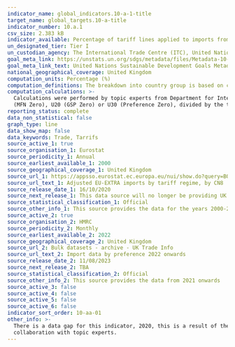 ```yaml
---
indicator_name: global_indicators.10-a-1-title
target_name: global_targets.10-a-title
indicator_number: 10.a.1
csv_size: 2.383 kB
indicator_available: Percentage of tariff lines applied to imports from least developed countries and developing countries with zero-tariff
un_designated_tier: Tier I
un_custodian_agency: The International Trade Centre (ITC), United Nations Conference on Trade and Development (UNCTAD), World Trade Organization (WTO)
goal_meta_link: https://unstats.un.org/sdgs/metadata/files/Metadata-10-0A-01.pdf
goal_meta_link_text: United Nations Sustainable Development Goals Metadata (PDF 210 KB)
national_geographical_coverage: United Kingdom
computation_units: Percentage (%)
computation_definitions: The breakdown into country group is based on classifications by the Organisation for Economic Co-operation and Development (OECD) - OECD DAC list of Developing and Least Developed countries for 2020.
computation_calculations: >-
  Calculations were performed by topic experts from Department for International Trade and are in line with the methodology outlined in the UN global metadata. Proportion of Lines Imported Under 0% Tariff are calculated as the number of lines imported for a given sector under regimes U10
  (MFN Zero), U20 (GSP Zero) or U30 (Preference Zero), divided by the total number of import lines for a given sector imported in the relevant year. For more information refer to the global metadata specified by the United Nations.
reporting_status: complete
data_non_statistical: false
graph_type: line
data_show_map: false
data_keywords: Trade, Tarrifs
source_active_1: true
source_organisation_1: Eurostat
source_periodicity_1: Annual 
source_earliest_available_1: 2000
source_geographical_coverage_1: United Kingdom
source_url_1: https://appsso.eurostat.ec.europa.eu/nui/show.do?query=BOOKMARK_DS-059042_QID_-C92D93E_UID_-3F171EB0&layout=PERIOD,L,X,0;DECLARANT,L,Y,0;PARTNER,L,Z,0;PRODUCT,C,Z,1;STAT_REGIME,L,Z,2;IMPORT_REGIME,L,Z,3;ELIGIBILITY,L,Z,4;INDICATORS,C,Z,5;&zSelection=DS-059042STAT_REGIME,1;DS-059042PARTNER,EU_EXTRA;DS-059042IMPORT_REGIME,U10;DS-059042INDICATORS,VALUE_IN_EUROS;DS-059042PRODUCT,TOTAL;DS-059042ELIGIBILITY,E1;&rankName1=PARTNER_1_2_-1_2&rankName2=INDICATORS_1_2_-1_2&rankName3=PRODUCT_1_2_-1_2&rankName4=STAT-REGIME_1_2_0_1&rankName5=ELIGIBILITY_1_2_0_1&rankName6=IMPORT-REGIME_1_2_0_0&rankName7=PERIOD_1_0_0_0&rankName8=DECLARANT_1_2_0_1&sortC=ASC_-1_FIRST&rStp=&cStp=&rDCh=&cDCh=&rDM=true&cDM=true&footnes=false&empty=true&wai=false&time_mode=NONE&time_most_recent=false&lang=EN&cfo=%23%23%23%2C%23%23%23.%23%23%23&cxt_bm=1&lang=en
source_url_text_1: Adjusted EU-EXTRA imports by tariff regime, by CN8
source_release_date_1: 16/10/2020
source_next_release_1: This data source will no longer be providing UK updates 
source_statistical_classification_1: Official
source_other_info_1: This source provides the data for the years 2000-2019
source_active_2: true
source_organisation_2: HMRC
source_periodicity_2: Monthly
source_earliest_available_2: 2022
source_geographical_coverage_2: United Kingdom
source_url_2: Bulk datasets - archive - UK Trade Info
source_url_text_2: Import data by preference 2022 onwards
source_release_date_2: 11/08/2023
source_next_release_2: TBA
source_statistical_classification_2: Official
source_other_info_2: This source provides the data from 2021 onwards 
source_active_3: false
source_active_4: false
source_active_5: false
source_active_6: false
indicator_sort_order: 10-aa-01
other_info: >-
  There is a data gap for this indicator, 2020, this is a result of the UK's departure from the European Union as this data was previously provided by the EU. It is now provided by HMRC.  Data follows the UN specification for this indicator. This indicator has been identified in
  collaboration with topic experts.
---
```

